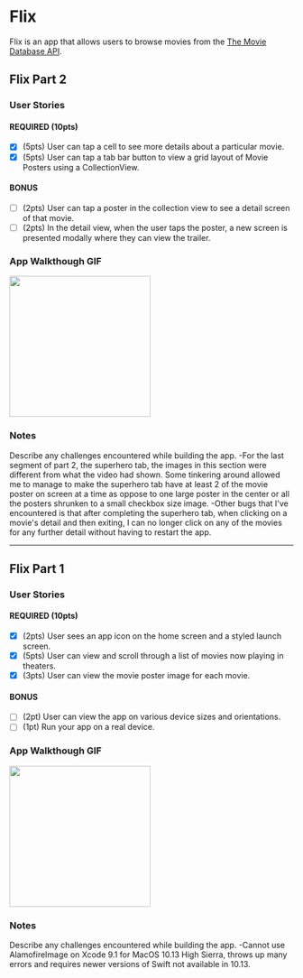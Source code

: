 # Flix

Flix is an app that allows users to browse movies from the [The Movie Database API](http://docs.themoviedb.apiary.io/#).

## Flix Part 2

### User Stories

#### REQUIRED (10pts)
- [X] (5pts) User can tap a cell to see more details about a particular movie.
- [X] (5pts) User can tap a tab bar button to view a grid layout of Movie Posters using a CollectionView.

#### BONUS
- [ ] (2pts) User can tap a poster in the collection view to see a detail screen of that movie.
- [ ] (2pts) In the detail view, when the user taps the poster, a new screen is presented modally where they can view the trailer.

### App Walkthough GIF

<img src='https://imgur.com/a/u7uMNDF.gif' width=250><br>

### Notes
Describe any challenges encountered while building the app.
-For the last segment of part 2, the superhero tab, the images in this section were different from what the video had shown. Some tinkering around allowed me to manage to make the superhero tab have at least 2 of the movie poster on screen at a time as oppose to one large poster in the center or all the posters shrunken to a small checkbox size image.
-Other bugs that I've encountered is that after completing the superhero tab, when clicking on a movie's detail and then exiting, I can no longer click on any of the movies for any further detail without having to restart the app.

---

## Flix Part 1

### User Stories

#### REQUIRED (10pts)
- [X] (2pts) User sees an app icon on the home screen and a styled launch screen.
- [X] (5pts) User can view and scroll through a list of movies now playing in theaters.
- [X] (3pts) User can view the movie poster image for each movie.

#### BONUS
- [ ] (2pt) User can view the app on various device sizes and orientations.
- [ ] (1pt) Run your app on a real device.

### App Walkthough GIF

<img src='https://i.imgur.com/Y4F5fa2.gif' width=250><br>

### Notes
Describe any challenges encountered while building the app.
-Cannot use AlamofireImage on Xcode 9.1 for MacOS 10.13 High Sierra, throws up many errors and requires newer versions of Swift not available in 10.13.
